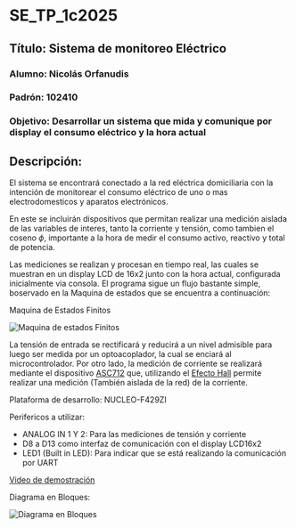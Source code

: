 # SE_TP_1c2025

## Título: Sistema de monitoreo Eléctrico

### Alumno: Nicolás Orfanudis

### Padrón: 102410

### Objetivo: Desarrollar un sistema que mida y comunique por display el consumo eléctrico y la hora actual


## Descripción:


El sistema se encontrará conectado a la red eléctrica domiciliaria con la intención de monitorear el consumo eléctrico de uno o mas electrodomesticos y aparatos electrónicos.

En este se incluirán dispositivos que permitan realizar una medición aislada de las variables de interes, tanto la corriente y tensión, como tambien el coseno $\phi$, importante a la hora de medir el consumo activo, reactivo y total de potencia.

Las mediciones se realizan y procesan en tiempo real, las cuales se muestran en un display LCD de 16x2 junto con la hora actual, configurada inicialmente via consola. El programa sigue un flujo bastante simple, boservado en la Maquina de estados que se encuentra a continuación:

Maquina de Estados Finitos 

![Maquina de estados Finitos](https://github.com/user-attachments/assets/b0b19644-70bc-4a97-880d-bbe02e6440db)
 
La tensión de entrada se rectificará y reducirá a un nivel admisible para luego ser medida por un optoacoplador, la cual se enciará al microcontrolador. Por otro lado, la medición de corriente se realizará mediante el dispositivo [ASC712](https://www.allegromicro.com/-/media/files/datasheets/acs712-datasheet.ashx) que, utilizando el [Efecto Hall](https://es.wikipedia.org/wiki/Efecto_Hall) permite realizar una medición (También aislada de la red) de la corriente.

Plataforma de desarrollo: NUCLEO-F429ZI

Perifericos a utilizar:

- ANALOG IN 1 Y 2: Para las mediciones de tensión y corriente
- D8 a D13 como interfaz de comunicación con el display LCD16x2
- LED1 (Built in LED): Para indicar que se está realizando la comunicación por UART

[Video de demostración](https://drive.google.com/file/d/104cdx5k34bb13Tn5gw9p0ZyQc01t_1UM/view?usp=sharing)

Diagrama en Bloques:

![Diagrama en Bloques](https://github.com/user-attachments/assets/b75f6c81-f9ea-49db-8967-70c928032676)

